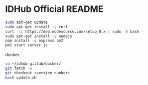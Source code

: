 # IDHub Official README #

```bash
sudo apt-get update
sudo apt-get install -y curl
curl -sL https://deb.nodesource.com/setup_8.x | sudo -E bash -
sudo apt-get install -y nodejs
npm install -g express pm2
pm2 start server.js
```

docker
```bash
cd ~/idhub-gitlab/docker/
git fetch -a
git checkout <version number>
bash update.sh
```